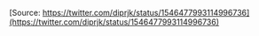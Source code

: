 [Source: https://twitter.com/diprjk/status/1546477993114996736](https://twitter.com/diprjk/status/1546477993114996736)